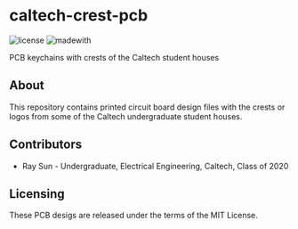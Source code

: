 # caltech-crest-pcb
![license](https://img.shields.io/github/license/ElectronicToast/caltech-crest-pcb) ![madewith](https://img.shields.io/badge/made%20with-KiCad-blue)

PCB keychains with crests of the Caltech student houses 

## About
This repository contains printed circuit board design files with the crests or logos from some of the Caltech undergraduate student houses. 

## Contributors
- Ray Sun - Undergraduate, Electrical Engineering, Caltech, Class of 2020

## Licensing
These PCB desigs are released under the terms of the MIT License.
